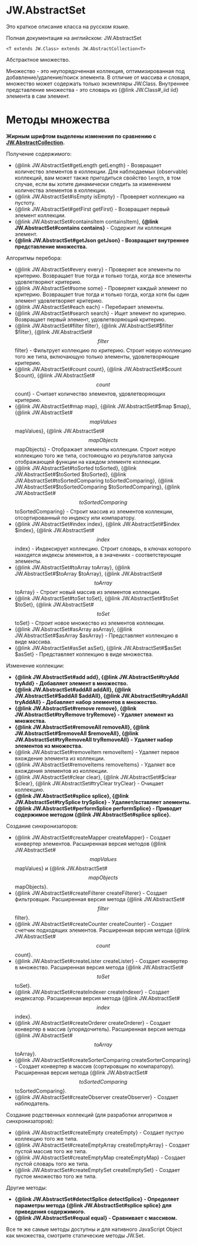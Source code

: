 ﻿# JW.AbstractSet

Это краткое описание класса на русском языке.

Полная документация на английском: JW.AbstractSet

`<T extends JW.Class> extends JW.AbstractCollection<T>`

Абстрактное множество.

Множество - это неупорядоченная коллекция, оптимизированная под добавление/удаление/поиск элемента. В отличие от
массива и словаря, множество может содержать только экземпляры JW.Class. Внутреннее представление множества - это
словарь из {@link JW.Class#_iid iid} элемента в сам элемент.

# Методы множества

**Жирным шрифтом выделены изменения по сравнению с [JW.AbstractCollection](#!/guide/rujwabstractcollection).**

Получение содержимого:

- {@link JW.AbstractSet#getLength getLength} - Возвращает количество элементов в коллекции. Для наблюдаемых
(observable) коллекций, вам может также пригодиться свойство `length`, в том случае, если вы хотите динамически
следить за изменением количества элементов в коллекции.
- {@link JW.AbstractSet#isEmpty isEmpty} - Проверяет коллекцию на пустоту.
- {@link JW.AbstractSet#getFirst getFirst} - Возвращает первый элемент коллекции.
- {@link JW.AbstractSet#containsItem containsItem}, **{@link JW.AbstractSet#contains contains}** - Содержит ли коллекция элемент.
- **{@link JW.AbstractSet#getJson getJson} - Возвращает внутреннее представление множества.**

Алгоритмы перебора:

- {@link JW.AbstractSet#every every} - Проверяет все элементы по критерию.
Возвращает true тогда и только тогда, когда все элементы удовлетворяют критерию.
- {@link JW.AbstractSet#some some} - Проверяет каждый элемент по критерию.
Возвращает true тогда и только тогда, когда хотя бы один элемент удовлетворяет критерию.
- {@link JW.AbstractSet#each each} - Перебирает элементы.
- {@link JW.AbstractSet#search search} - Ищет элемент по критерию.
Возвращает первый элемент, удовлетворяющий критерию.
- {@link JW.AbstractSet#filter filter}, {@link JW.AbstractSet#$filter $filter}, {@link JW.AbstractSet#$$filter $$filter} - Фильтрует коллекцию по критерию.
Строит новую коллекцию того же типа, включающую только элементы, удовлетворяющие критерию.
- {@link JW.AbstractSet#count count}, {@link JW.AbstractSet#$count $count}, {@link JW.AbstractSet#$$count $$count} - Считает количество элементов, удовлетворяющих критерию.
- {@link JW.AbstractSet#map map}, {@link JW.AbstractSet#$map $map}, {@link JW.AbstractSet#$$mapValues $$mapValues}, {@link JW.AbstractSet#$$mapObjects $$mapObjects} - Отображает элементы коллекции.
Строит новую коллекцию того же типа, состояющую из результатов запуска отображающей функции на каждом элементе
коллекции.
- {@link JW.AbstractSet#toSorted toSorted}, {@link JW.AbstractSet#$toSorted $toSorted}, {@link JW.AbstractSet#toSortedComparing toSortedComparing}, {@link JW.AbstractSet#$toSortedComparing $toSortedComparing}, {@link JW.AbstractSet#$$toSortedComparing $$toSortedComparing} -
Строит массив из элементов коллекции, отсортированный по индексу
или компаратору.
- {@link JW.AbstractSet#index index}, {@link JW.AbstractSet#$index $index}, {@link JW.AbstractSet#$$index $$index} - Индексирует коллекцию.
Строит словарь, в ключах которого находятся индексы элементов, а в значениях - соответствующие элементы.
- {@link JW.AbstractSet#toArray toArray}, {@link JW.AbstractSet#$toArray $toArray}, {@link JW.AbstractSet#$$toArray $$toArray} - Строит новый массив из элементов коллекции.
- {@link JW.AbstractSet#toSet toSet}, {@link JW.AbstractSet#$toSet $toSet}, {@link JW.AbstractSet#$$toSet $$toSet} - Строит новое множество из элементов коллекции.
- {@link JW.AbstractSet#asArray asArray}, {@link JW.AbstractSet#$asArray $asArray} - Представляет коллекцию в виде массива.
- {@link JW.AbstractSet#asSet asSet}, {@link JW.AbstractSet#$asSet $asSet} - Представляет коллекцию в виде множества.

Изменение коллекции:

- **{@link JW.AbstractSet#add add}, {@link JW.AbstractSet#tryAdd tryAdd} - Добавляет элемент в множество.**
- **{@link JW.AbstractSet#addAll addAll}, {@link JW.AbstractSet#$addAll $addAll}, {@link JW.AbstractSet#tryAddAll tryAddAll} - Добавляет набор элементов в множество.**
- **{@link JW.AbstractSet#remove remove}, {@link JW.AbstractSet#tryRemove tryRemove} - Удаляет элемент из множества.**
- **{@link JW.AbstractSet#removeAll removeAll}, {@link JW.AbstractSet#$removeAll $removeAll}, {@link JW.AbstractSet#tryRemoveAll tryRemoveAll} - Удаляет набор элементов из множества.**
- {@link JW.AbstractSet#removeItem removeItem} - Удаляет первое вхождение элемента из коллекции.
- {@link JW.AbstractSet#removeItems removeItems} - Удаляет все вхождения элементов из коллекции.
- {@link JW.AbstractSet#clear clear}, {@link JW.AbstractSet#$clear $clear}, {@link JW.AbstractSet#tryClear tryClear} - Очищает коллекцию.
- **{@link JW.AbstractSet#splice splice}, {@link JW.AbstractSet#trySplice trySplice} - Удаляет/вставляет элементы.**
- **{@link JW.AbstractSet#performSplice performSplice} - Приводит содержимое методом {@link JW.AbstractSet#splice splice}.**

Создание синхронизаторов:

- {@link JW.AbstractSet#createMapper createMapper} - Создает конвертер элементов. Расширенная версия методов {@link JW.AbstractSet#$$mapValues $$mapValues} и {@link JW.AbstractSet#$$mapObjects $$mapObjects}.
- {@link JW.AbstractSet#createFilterer createFilterer} - Создает фильтровщик. Расширенная версия метода {@link JW.AbstractSet#$$filter $$filter}.
- {@link JW.AbstractSet#createCounter createCounter} - Создает счетчик подходящих элементов. Расширенная версия метода {@link JW.AbstractSet#$$count $$count}.
- {@link JW.AbstractSet#createLister createLister} - Создает конвертер в множество. Расширенная версия метода {@link JW.AbstractSet#$$toSet $$toSet}.
- {@link JW.AbstractSet#createIndexer createIndexer} - Создает индексатор. Расширенная версия метода {@link JW.AbstractSet#$$index $$index}.
- {@link JW.AbstractSet#createOrderer createOrderer} - Создает конвертер в массив (упорядочитель). Расширенная версия метода {@link JW.AbstractSet#$$toArray $$toArray}.
- {@link JW.AbstractSet#createSorterComparing createSorterComparing} - Создает конвертер в массив (сортировщик по компаратору). Расширенная версия метода {@link JW.AbstractSet#$$toSortedComparing $$toSortedComparing}.
- {@link JW.AbstractSet#createObserver createObserver} - Создает наблюдатель.

Создание родственных коллекций (для разработки алгоритмов и синхронизаторов):

- {@link JW.AbstractSet#createEmpty createEmpty} - Создает пустую коллекцию того же типа.
- {@link JW.AbstractSet#createEmptyArray createEmptyArray} - Создает пустой массив того же типа.
- {@link JW.AbstractSet#createEmptyMap createEmptyMap} - Создает пустой словарь того же типа.
- {@link JW.AbstractSet#createEmptySet createEmptySet} - Создает пустое множество того же типа.

Другие методы:

- **{@link JW.AbstractSet#detectSplice detectSplice} - Определяет параметры метода {@link JW.AbstractSet#splice splice} для приведения содержимого.**
- **{@link JW.AbstractSet#equal equal} - Сравнивает с массивом.**

Все те же самые методы доступны и для нативного JavaScript Object как множества, смотрите статические методы JW.Set.
